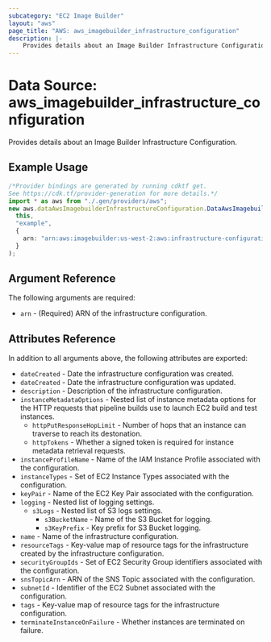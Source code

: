 ```yaml
---
subcategory: "EC2 Image Builder"
layout: "aws"
page_title: "AWS: aws_imagebuilder_infrastructure_configuration"
description: |-
    Provides details about an Image Builder Infrastructure Configuration
---
```


# Data Source: aws\_imagebuilder\_infrastructure\_configuration

Provides details about an Image Builder Infrastructure Configuration.

## Example Usage

```typescript
/*Provider bindings are generated by running cdktf get.
See https://cdk.tf/provider-generation for more details.*/
import * as aws from "./.gen/providers/aws";
new aws.dataAwsImagebuilderInfrastructureConfiguration.DataAwsImagebuilderInfrastructureConfiguration(
  this,
  "example",
  {
    arn: "arn:aws:imagebuilder:us-west-2:aws:infrastructure-configuration/example",
  }
);

```

## Argument Reference

The following arguments are required:

* `arn` - (Required) ARN of the infrastructure configuration.

## Attributes Reference

In addition to all arguments above, the following attributes are exported:

* `dateCreated` - Date the infrastructure configuration was created.
* `dateCreated` - Date the infrastructure configuration was updated.
* `description` - Description of the infrastructure configuration.
* `instanceMetadataOptions` - Nested list of instance metadata options for the HTTP requests that pipeline builds use to launch EC2 build and test instances.
  * `httpPutResponseHopLimit` - Number of hops that an instance can traverse to reach its destonation.
  * `httpTokens` - Whether a signed token is required for instance metadata retrieval requests.
* `instanceProfileName` - Name of the IAM Instance Profile associated with the configuration.
* `instanceTypes` - Set of EC2 Instance Types associated with the configuration.
* `keyPair` - Name of the EC2 Key Pair associated with the configuration.
* `logging` - Nested list of logging settings.
  * `s3Logs` - Nested list of S3 logs settings.
    * `s3BucketName` - Name of the S3 Bucket for logging.
    * `s3KeyPrefix` - Key prefix for S3 Bucket logging.
* `name` - Name of the infrastructure configuration.
* `resourceTags` - Key-value map of resource tags for the infrastructure created by the infrastructure configuration.
* `securityGroupIds` - Set of EC2 Security Group identifiers associated with the configuration.
* `snsTopicArn` - ARN of the SNS Topic associated with the configuration.
* `subnetId` - Identifier of the EC2 Subnet associated with the configuration.
* `tags` - Key-value map of resource tags for the infrastructure configuration.
* `terminateInstanceOnFailure` - Whether instances are terminated on failure.
